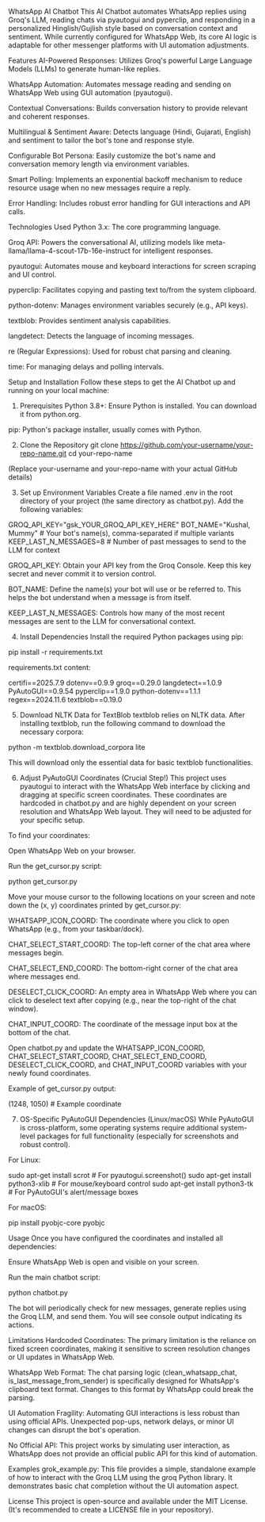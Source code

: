 WhatsApp AI Chatbot
This AI Chatbot automates WhatsApp replies using Groq's LLM, reading chats via pyautogui and pyperclip, and responding in a personalized Hinglish/Gujlish style based on conversation context and sentiment. While currently configured for WhatsApp Web, its core AI logic is adaptable for other messenger platforms with UI automation adjustments.

Features
AI-Powered Responses: Utilizes Groq's powerful Large Language Models (LLMs) to generate human-like replies.

WhatsApp Automation: Automates message reading and sending on WhatsApp Web using GUI automation (pyautogui).

Contextual Conversations: Builds conversation history to provide relevant and coherent responses.

Multilingual & Sentiment Aware: Detects language (Hindi, Gujarati, English) and sentiment to tailor the bot's tone and response style.

Configurable Bot Persona: Easily customize the bot's name and conversation memory length via environment variables.

Smart Polling: Implements an exponential backoff mechanism to reduce resource usage when no new messages require a reply.

Error Handling: Includes robust error handling for GUI interactions and API calls.

Technologies Used
Python 3.x: The core programming language.

Groq API: Powers the conversational AI, utilizing models like meta-llama/llama-4-scout-17b-16e-instruct for intelligent responses.

pyautogui: Automates mouse and keyboard interactions for screen scraping and UI control.

pyperclip: Facilitates copying and pasting text to/from the system clipboard.

python-dotenv: Manages environment variables securely (e.g., API keys).

textblob: Provides sentiment analysis capabilities.

langdetect: Detects the language of incoming messages.

re (Regular Expressions): Used for robust chat parsing and cleaning.

time: For managing delays and polling intervals.

Setup and Installation
Follow these steps to get the AI Chatbot up and running on your local machine:

1. Prerequisites
Python 3.8+: Ensure Python is installed. You can download it from python.org.

pip: Python's package installer, usually comes with Python.

2. Clone the Repository
git clone https://github.com/your-username/your-repo-name.git
cd your-repo-name

(Replace your-username and your-repo-name with your actual GitHub details)

3. Set up Environment Variables
Create a file named .env in the root directory of your project (the same directory as chatbot.py). Add the following variables:

GROQ_API_KEY="gsk_YOUR_GROQ_API_KEY_HERE"
BOT_NAME="Kushal, Mummy" # Your bot's name(s), comma-separated if multiple variants
KEEP_LAST_N_MESSAGES=8 # Number of past messages to send to the LLM for context

GROQ_API_KEY: Obtain your API key from the Groq Console. Keep this key secret and never commit it to version control.

BOT_NAME: Define the name(s) your bot will use or be referred to. This helps the bot understand when a message is from itself.

KEEP_LAST_N_MESSAGES: Controls how many of the most recent messages are sent to the LLM for conversational context.

4. Install Dependencies
Install the required Python packages using pip:

pip install -r requirements.txt

requirements.txt content:

certifi==2025.7.9
dotenv==0.9.9
groq==0.29.0
langdetect==1.0.9
PyAutoGUI==0.9.54
pyperclip==1.9.0
python-dotenv==1.1.1
regex==2024.11.6
textblob==0.19.0

5. Download NLTK Data for TextBlob
textblob relies on NLTK data. After installing textblob, run the following command to download the necessary corpora:

python -m textblob.download_corpora lite

This will download only the essential data for basic textblob functionalities.

6. Adjust PyAutoGUI Coordinates (Crucial Step!)
This project uses pyautogui to interact with the WhatsApp Web interface by clicking and dragging at specific screen coordinates. These coordinates are hardcoded in chatbot.py and are highly dependent on your screen resolution and WhatsApp Web layout. They will need to be adjusted for your specific setup.

To find your coordinates:

Open WhatsApp Web on your browser.

Run the get_cursor.py script:

python get_cursor.py

Move your mouse cursor to the following locations on your screen and note down the (x, y) coordinates printed by get_cursor.py:

WHATSAPP_ICON_COORD: The coordinate where you click to open WhatsApp (e.g., from your taskbar/dock).

CHAT_SELECT_START_COORD: The top-left corner of the chat area where messages begin.

CHAT_SELECT_END_COORD: The bottom-right corner of the chat area where messages end.

DESELECT_CLICK_COORD: An empty area in WhatsApp Web where you can click to deselect text after copying (e.g., near the top-right of the chat window).

CHAT_INPUT_COORD: The coordinate of the message input box at the bottom of the chat.

Open chatbot.py and update the WHATSAPP_ICON_COORD, CHAT_SELECT_START_COORD, CHAT_SELECT_END_COORD, DESELECT_CLICK_COORD, and CHAT_INPUT_COORD variables with your newly found coordinates.

Example of get_cursor.py output:

(1248, 1050) # Example coordinate

7. OS-Specific PyAutoGUI Dependencies (Linux/macOS)
While PyAutoGUI is cross-platform, some operating systems require additional system-level packages for full functionality (especially for screenshots and robust control).

For Linux:

sudo apt-get install scrot # For pyautogui.screenshot()
sudo apt-get install python3-xlib # For mouse/keyboard control
sudo apt-get install python3-tk # For PyAutoGUI's alert/message boxes

For macOS:

pip install pyobjc-core pyobjc

Usage
Once you have configured the coordinates and installed all dependencies:

Ensure WhatsApp Web is open and visible on your screen.

Run the main chatbot script:

python chatbot.py

The bot will periodically check for new messages, generate replies using the Groq LLM, and send them. You will see console output indicating its actions.

Limitations
Hardcoded Coordinates: The primary limitation is the reliance on fixed screen coordinates, making it sensitive to screen resolution changes or UI updates in WhatsApp Web.

WhatsApp Web Format: The chat parsing logic (clean_whatsapp_chat, is_last_message_from_sender) is specifically designed for WhatsApp's clipboard text format. Changes to this format by WhatsApp could break the parsing.

UI Automation Fragility: Automating GUI interactions is less robust than using official APIs. Unexpected pop-ups, network delays, or minor UI changes can disrupt the bot's operation.

No Official API: This project works by simulating user interaction, as WhatsApp does not provide an official public API for this kind of automation.

Examples
grok_example.py: This file provides a simple, standalone example of how to interact with the Groq LLM using the groq Python library. It demonstrates basic chat completion without the UI automation aspect.

License
This project is open-source and available under the MIT License. (It's recommended to create a LICENSE file in your repository).
